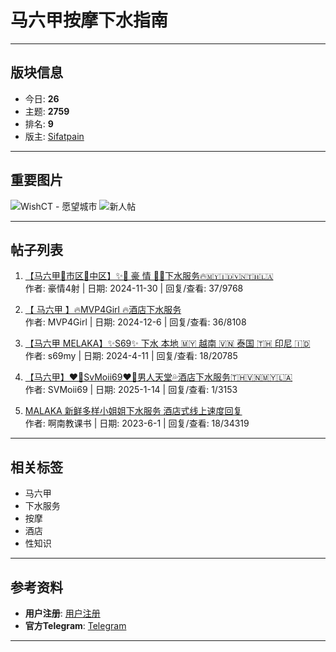 # 马六甲按摩下水指南

---

## 版块信息

- 今日: **26**
- 主题: **2759**
- 排名: **9**
- 版主: [Sifatpain](home.php?mod=space&username=Sifatpain)

---

## 重要图片

![WishCT - 愿望城市](data/attachment/common/cf/101645ydct4zff1k4f4rcj.png)
![新人帖](static/image/stamp/011.small.gif)

---

## 帖子列表

1. [【马六甲🔺市区🔻中区】✨💖 豪 情 💖✨下水服务🔥🇲🇾🇮🇩🇻🇳🇹🇭🇱🇦](forum.php?mod=viewthread&tid=2163849&extra=page%3D1)  
   作者: 豪情4射 | 日期: 2024-11-30 | 回复/查看: 37/9768

2. [【 马六甲 】🔥MVP4Girl 🔥酒店下水服务](forum.php?mod=viewthread&tid=2164366&extra=page%3D1)  
   作者: MVP4Girl | 日期: 2024-12-6 | 回复/查看: 36/8108

3. [【马六甲 MELAKA】✨S69✨ 下水 本地 🇲🇾 越南 🇻🇳 泰国 🇹🇭 印尼 🇮🇩](forum.php?mod=viewthread&tid=2144586&extra=page%3D1)  
   作者: s69my | 日期: 2024-4-11 | 回复/查看: 18/20785

4. [【马六甲】❤️‍🔥SvMoii69❤️‍🔥男人天堂💦酒店下水服务🇹🇭🇻🇳🇲🇾🇱🇦](forum.php?mod=viewthread&tid=2167826&extra=page%3D1)  
   作者: SVMoii69 | 日期: 2025-1-14 | 回复/查看: 1/3153

5. [MALAKA 新鲜多样小姐姐下水服务 酒店式线上速度回复](forum.php?mod=viewthread&tid=2122285&extra=page%3D1)  
   作者: 啊南教课书 | 日期: 2023-6-1 | 回复/查看: 18/34319

---

## 相关标签

- 马六甲
- 下水服务
- 按摩
- 酒店
- 性知识

---

## 参考资料

- **用户注册**: [用户注册](member.php?mod=wishregister)
- **官方Telegram**: [Telegram](https://wishct02.com/forum.php?mod=viewthread&tid=2123370&page=1&extra=#pid12946527)

---